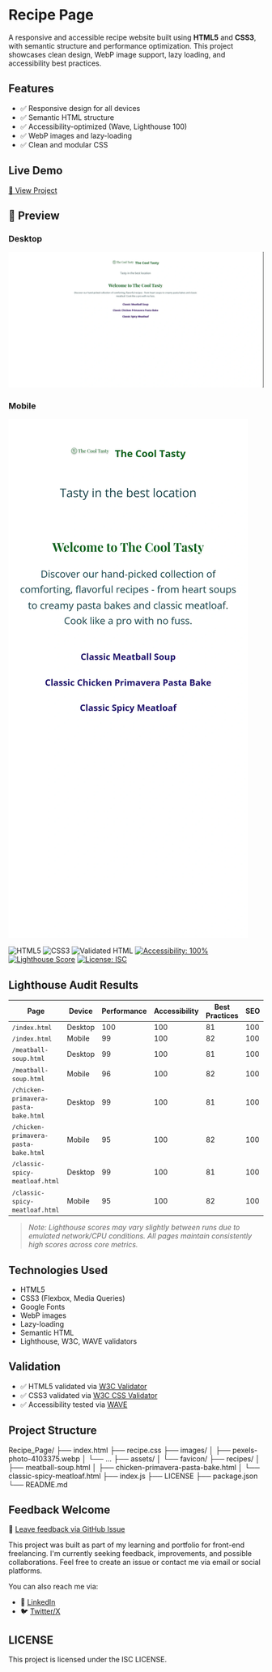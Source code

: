 # Recipe Page

A responsive and accessible recipe website built using **HTML5** and **CSS3**, with semantic structure and performance optimization. This project showcases clean design, WebP image support, lazy loading, and accessibility best practices.

## Features

- ✅ Responsive design for all devices
- ✅ Semantic HTML structure
- ✅ Accessibility-optimized (Wave, Lighthouse 100)
- ✅ WebP images and lazy-loading
- ✅ Clean and modular CSS

## Live Demo

[🔗 View Project](https://der12kl.github.io/Recipe_Page/)

## 📸 Preview

### Desktop
![Desktop Preview](assets/screenshots/desktop-preview.webp)

### Mobile
![Mobile Preview](assets/screenshots/mobile-preview.webp)

![HTML5](https://img.shields.io/badge/HTML5-%23E34F26.svg?&style=flat&logo=html5&logoColor=white)
![CSS3](https://img.shields.io/badge/CSS3-%231572B6.svg?&style=flat&logo=css3&logoColor=white)
![Validated HTML](https://img.shields.io/w3c-validation/html?targetUrl=https://der12kl.github.io/Recipe_Page/index.html)
[![Accessibility: 100%](https://img.shields.io/badge/Accessibility-100%25-brightgreen)](https://der12kl.github.io/Recipe_Page/)
[![Lighthouse Score](https://img.shields.io/badge/Lighthouse-95%2B-green)](https://der12kl.github.io/Recipe_Page/)
[![License: ISC](https://img.shields.io/badge/License-ISC-blue.svg)](LICENSE)



## Lighthouse Audit Results

| Page                                   | Device  | Performance | Accessibility | Best Practices | SEO  |
|-------------------------------------------|-------------|-------------|----------------|----------------|------|
| `/index.html`                             | Desktop     | 100         | 100             | 81            | 100   |
| `/index.html`                             | Mobile      | 99          | 100             | 82            | 100   |
| `/meatball-soup.html`                     | Desktop     | 99         | 100             | 81            | 100   |
| `/meatball-soup.html`                     | Mobile      | 96          | 100             | 82            | 100   |
| `/chicken-primavera-pasta-bake.html`     | Desktop     | 99         | 100             | 81            | 100   |
| `/chicken-primavera-pasta-bake.html`     | Mobile      | 95          | 100             | 82            | 100   |
| `/classic-spicy-meatloaf.html`           | Desktop     | 99         | 100             | 81            | 100   |
| `/classic-spicy-meatloaf.html`           | Mobile      | 95          | 100             | 82            | 100   |
> _Note: Lighthouse scores may vary slightly between runs due to emulated network/CPU conditions. All pages maintain consistently high scores across core metrics._

## Technologies Used
- HTML5
- CSS3 (Flexbox, Media Queries)
- Google Fonts
- WebP images
- Lazy-loading
- Semantic HTML
- Lighthouse, W3C, WAVE validators 

## Validation 

- ✅ HTML5 validated via [W3C Validator](https://validator.w3.org/)
- ✅ CSS3 validated via [W3C CSS Validator](https://jigsaw.w3.org/css-validator/)
- ✅ Accessibility tested via [WAVE](https://webaim.org/)

## Project Structure

Recipe_Page/
├── index.html
├── recipe.css
├── images/
│   ├── pexels-photo-4103375.webp
│   └── ...
├── assets/
│   └── favicon/
├── recipes/
│   ├── meatball-soup.html
│   ├── chicken-primavera-pasta-bake.html
│   └── classic-spicy-meatloaf.html
├── index.js
├── LICENSE
├── package.json
└── README.md

## Feedback Welcome

📝 [Leave feedback via GitHub Issue](https://github.com/Der12kl/Recipe_Page/issues/1)

This project was built as part of my learning and portfolio for front-end freelancing.
I'm currently seeking feedback, improvements, and possible collaborations.
Feel free to create an issue or contact me via email or social platforms.

You can also reach me via: 
- 🔗 [LinkedIn](https://www.linkedin.com/in/evgeny-kozelskiy-4501332b8/)
- 🐦 [Twitter/X](https://x.com/Evgeny9281)

## LICENSE

This project is licensed under the ISC LICENSE.
